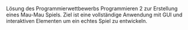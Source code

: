 Lösung des Programmierwettbewerbs Programmieren 2 zur Erstellung eines Mau-Mau Spiels. 
Ziel ist eine vollständige Anwendung mit GUI und interaktiven Elementen um ein echtes Spiel zu entwickeln.
